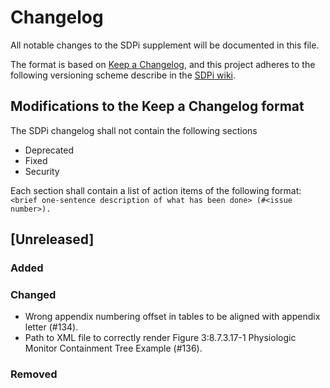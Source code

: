 # Changelog

All notable changes to the SDPi supplement will be documented in this file.

The format is based on [Keep a Changelog](https://keepachangelog.com/en/1.0.0/),
and this project adheres to the following versioning scheme describe in the [SDPi wiki](https://github.com/IHE/DEV.SDPi/wiki/SDPi-Editorial-Planning-and-Versions#major--minor-versioning).

## Modifications to the Keep a Changelog format

The SDPi changelog shall not contain the following sections
   - Deprecated
   - Fixed
   - Security

Each section shall contain a list of action items of the following format: `<brief one-sentence description of what has been done> (#<issue number>).`

## [Unreleased]

### Added

### Changed

- Wrong appendix numbering offset in tables to be aligned with appendix letter (#134).
- Path to XML file to correctly render Figure 3:8.7.3.17-1 Physiologic Monitor Containment Tree Example (#136).

### Removed